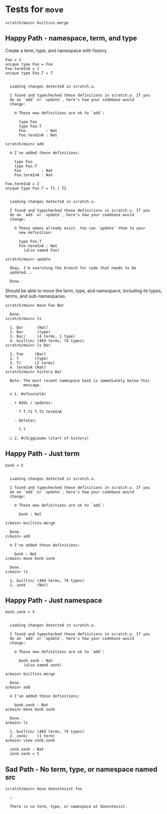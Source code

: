 # Tests for `move`

``` ucm :hide
scratch/main> builtins.merge
```

## Happy Path - namespace, term, and type

Create a term, type, and namespace with history

``` unison
Foo = 2
unique type Foo = Foo
Foo.termInA = 1
unique type Foo.T = T
```

``` ucm :added-by-ucm

  Loading changes detected in scratch.u.

  I found and typechecked these definitions in scratch.u. If you
  do an `add` or `update`, here's how your codebase would
  change:

    ⍟ These new definitions are ok to `add`:
    
      type Foo
      type Foo.T
      Foo         : Nat
      Foo.termInA : Nat
```

``` ucm
scratch/main> add

  ⍟ I've added these definitions:

    type Foo
    type Foo.T
    Foo         : Nat
    Foo.termInA : Nat
```

``` unison
Foo.termInA = 2
unique type Foo.T = T1 | T2
```

``` ucm :added-by-ucm

  Loading changes detected in scratch.u.

  I found and typechecked these definitions in scratch.u. If you
  do an `add` or `update`, here's how your codebase would
  change:

    ⍟ These names already exist. You can `update` them to your
      new definition:
    
      type Foo.T
      Foo.termInA : Nat
        (also named Foo)
```

``` ucm
scratch/main> update

  Okay, I'm searching the branch for code that needs to be
  updated...

  Done.
```

Should be able to move the term, type, and namespace, including its types, terms, and sub-namespaces.

``` ucm
scratch/main> move Foo Bar

  Done.
scratch/main> ls

  1. Bar      (Nat)
  2. Bar      (type)
  3. Bar/     (4 terms, 1 type)
  4. builtin/ (469 terms, 74 types)
scratch/main> ls Bar

  1. Foo     (Bar)
  2. T       (type)
  3. T/      (2 terms)
  4. termInA (Nat)
scratch/main> history Bar

  Note: The most recent namespace hash is immediately below this
        message.

  ⊙ 1. #o7vuviel4c

    + Adds / updates:
    
      T T.T1 T.T2 termInA
    
    - Deletes:
    
      T.T

  □ 2. #c5cggiaumo (start of history)
```

## Happy Path - Just term

``` unison
bonk = 5
```

``` ucm :added-by-ucm

  Loading changes detected in scratch.u.

  I found and typechecked these definitions in scratch.u. If you
  do an `add` or `update`, here's how your codebase would
  change:

    ⍟ These new definitions are ok to `add`:
    
      bonk : Nat
```

``` ucm
z/main> builtins.merge

  Done.
z/main> add

  ⍟ I've added these definitions:

    bonk : Nat
z/main> move bonk zonk

  Done.
z/main> ls

  1. builtin/ (469 terms, 74 types)
  2. zonk     (Nat)
```

## Happy Path - Just namespace

``` unison
bonk.zonk = 5
```

``` ucm :added-by-ucm

  Loading changes detected in scratch.u.

  I found and typechecked these definitions in scratch.u. If you
  do an `add` or `update`, here's how your codebase would
  change:

    ⍟ These new definitions are ok to `add`:
    
      bonk.zonk : Nat
        (also named zonk)
```

``` ucm
a/main> builtins.merge

  Done.
a/main> add

  ⍟ I've added these definitions:

    bonk.zonk : Nat
a/main> move bonk zonk

  Done.
a/main> ls

  1. builtin/ (469 terms, 74 types)
  2. zonk/    (1 term)
a/main> view zonk.zonk

  zonk.zonk : Nat
  zonk.zonk = 5
```

## Sad Path - No term, type, or namespace named src

``` ucm :error
scratch/main> move doesntexist foo

  ⚠️

  There is no term, type, or namespace at doesntexist.
```
